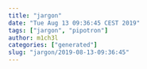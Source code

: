 ```yaml
---
title: "jargon"
date: "Tue Aug 13 09:36:45 CEST 2019"
tags: ["jargon", "pipotron"]
author: m1ch3l
categories: ["generated"]
slug: "jargon/2019-08-13-09:36:45"
---
```



